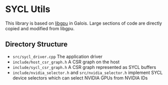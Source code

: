 # SYCL Utils

This library is based on
[libgpu](https://github.com/IntelligentSoftwareSystems/Galois/tree/master/libgpu)
in Galois. Large sections of code are directly copied and modified
from libgpu.

## Directory Structure

* `src/sycl_driver.cpp` The application driver
* `include/host_csr_graph.h` A CSR graph on the host
* `include/sycl_csr_graph.h` A CSR graph represented as SYCL buffers
* `include/nvidia_selector.h` and `src/nvidia_selector.h` implement
  SYCL device selectors which can select NVIDIA GPUs from NVIDIA
  IDs
